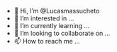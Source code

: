 - 👋 Hi, I’m @Lucasmassucheto
- 👀 I’m interested in ...
- 🌱 I’m currently learning ...
- 💞️ I’m looking to collaborate on ...
- 📫 How to reach me ...

<!---
Lucasmassucheto/Lucasmassucheto is a ✨ special ✨ repository because its `README.md` (this file) appears on your GitHub profile.
You can click the Preview link to take a look at your changes.
--->

